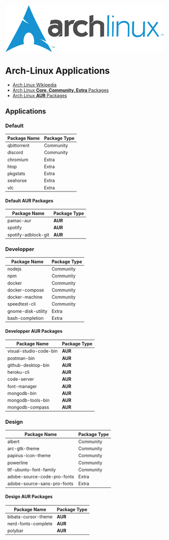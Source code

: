 <center>

![Arch-Linux](./arch_linux_banner.png)

</center>

# Arch-Linux Applications

* [Arch Linux Wikipedia](https://wiki.archlinux.org/)
* [Arch Linux **Core, Community, Extra** Packages](https://www.archlinux.org/packages/)
* [Arch Linux **AUR** Packages](https://aur.archlinux.org/packages/)

## Applications

### Default

| Package Name | Package Type |
| --- | --- |
| qbittorrent | Community |
| discord | Community |
| chromium | Extra |
| htop | Extra |
| pkgstats | Extra |
| seahorse | Extra |
| vlc | Extra |

#### Default AUR Packages

| Package Name | Package Type |
| --- | --- |
| pamac-aur | **AUR** |
| spotify | **AUR** |
| spotify-adblock-git | **AUR** |

### Developper


| Package Name | Package Type |
| --- | --- |
| nodejs | Community |
| npm | Community |
| docker | Community |
| docker-compose | Community |
| docker-machine | Community |
| speedtest-cli | Community |
| gnome-disk-utility | Extra |
| bash-completion | Extra |

#### Developper AUR Packages

| Package Name | Package Type |
| --- | --- |
| visual-studio-code-bin | **AUR** |
| postman-bin | **AUR** |
| github-desktop-bin | **AUR** |
| heroku-cli | **AUR** |
| code-server | **AUR** |
| font-manager | **AUR** |
| mongodb-bin | **AUR** |
| mongodb-tools-bin | **AUR** |
| mongodb-compass | **AUR** |

### Design

| Package Name | Package Type |
| --- | --- |
| albert | Community |
| arc-gtk-theme | Community |
| papirus-icon-theme | Community |
| powerline | Community |
| ttf-ubuntu-font-family | Community |
| adobe-source-code-pro-fonts | Extra |
| adobe-source-sans-pro-fonts | Extra |

#### Design AUR Packages

| Package Name | Package Type |
| --- | --- |
| bibata-cursor-theme | **AUR** |
| nerd-fonts-complete | **AUR** |
| polybar | **AUR** |
